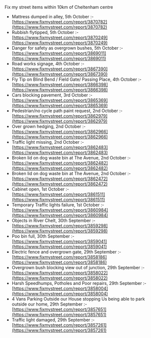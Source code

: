 Fix my street items within 10km of Cheltenham centre

<!-- fix_marker starts -->

- Mattress dumped in alley, 5th October :- [https://www.fixmystreet.com/report/3870782](https://www.fixmystreet.com/report/3870782)
- Rubbish flytipped, 5th October :- [https://www.fixmystreet.com/report/3870249](https://www.fixmystreet.com/report/3870249)
- Danger for safety as overgrown bushes, 5th October :- [https://www.fixmystreet.com/report/3869011](https://www.fixmystreet.com/report/3869011)
- Road works signage, 4th October :- [https://www.fixmystreet.com/report/3867390](https://www.fixmystreet.com/report/3867390)
- Fly Tip on Blind Bend / Field Gate/ Passing Place, 4th October :- [https://www.fixmystreet.com/report/3866398](https://www.fixmystreet.com/report/3866398)
- Cars blocking pavement, 3rd October :- [https://www.fixmystreet.com/report/3865369](https://www.fixmystreet.com/report/3865369)
- Pedestrian/no cycle path paint request, 2nd October :- [https://www.fixmystreet.com/report/3862979](https://www.fixmystreet.com/report/3862979)
- Over grown hedging, 2nd October :- [https://www.fixmystreet.com/report/3862966](https://www.fixmystreet.com/report/3862966)
- Traffic light missing, 2nd October :- [https://www.fixmystreet.com/report/3862483](https://www.fixmystreet.com/report/3862483)
- Broken lid on dog waste bin at The Avenue, 2nd October :- [https://www.fixmystreet.com/report/3862482](https://www.fixmystreet.com/report/3862482)
- Broken lid on dog waste bin at The Avenue, 2nd October :- [https://www.fixmystreet.com/report/3862472](https://www.fixmystreet.com/report/3862472)
- Cabinet open, 1st October :- [https://www.fixmystreet.com/report/3861511](https://www.fixmystreet.com/report/3861511)
- Temporary Traffic lights failure, 1st October :- [https://www.fixmystreet.com/report/3860984](https://www.fixmystreet.com/report/3860984)
- Objects in River Chelt, 30th September :- [https://www.fixmystreet.com/report/3859298](https://www.fixmystreet.com/report/3859298)
- Poo bin full, 30th September :- [https://www.fixmystreet.com/report/3859041](https://www.fixmystreet.com/report/3859041)
- Electric fence and overgrown gate, 29th September :- [https://www.fixmystreet.com/report/3858186](https://www.fixmystreet.com/report/3858186)
- Overgrown bush blocking view out of junction, 29th September :- [https://www.fixmystreet.com/report/3858022](https://www.fixmystreet.com/report/3858022)
- Harsh Speedhumps, Potholes and Poor repairs, 29th September :- [https://www.fixmystreet.com/report/3858004](https://www.fixmystreet.com/report/3858004)
- 4 Vans Parking Outside our House stopping Us being able to park outside our home, 29th September :- [https://www.fixmystreet.com/report/3857651](https://www.fixmystreet.com/report/3857651)
- Traffic light damaged, 29th September :- [https://www.fixmystreet.com/report/3857261](https://www.fixmystreet.com/report/3857261)

<!-- fix_marker ends -->